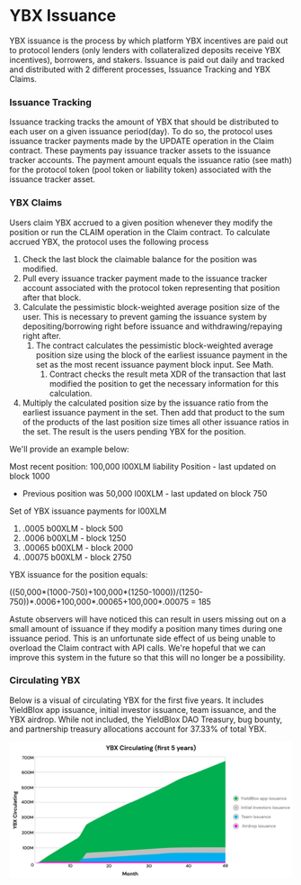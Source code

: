 # YBX Issuance

YBX issuance is the process by which platform YBX incentives are paid out to protocol lenders (only lenders with collateralized deposits receive YBX incentives), borrowers, and stakers. Issuance is paid out daily and tracked and distributed with 2 different processes, Issuance Tracking and YBX Claims.

### Issuance Tracking

Issuance tracking tracks the amount of YBX that should be distributed to each user on a given issuance period(day). To do so, the protocol uses issuance tracker payments made by the UPDATE operation in the Claim contract. These payments pay issuance tracker assets to the issuance tracker accounts. The payment amount equals the issuance ratio (see math) for the protocol token (pool token or liability token) associated with the issuance tracker asset.

### YBX Claims

Users claim YBX accrued to a given position whenever they modify the position or run the CLAIM operation in the Claim contract. To calculate accrued YBX, the protocol uses the following process

1. Check the last block the claimable balance for the position was modified.
2. Pull every issuance tracker payment made to the issuance tracker account associated with the protocol token representing that position after that block.&#x20;
3. Calculate the pessimistic block-weighted average position size of the user. This is necessary to prevent gaming the issuance system by depositing/borrowing right before issuance and withdrawing/repaying right after.
   1. The contract calculates the pessimistic block-weighted average position size using the block of the earliest issuance payment in the set as the most recent issuance payment block input. See Math.
      1. Contract checks the result meta XDR of the transaction that last modified the position to get the necessary information for this calculation.
4. Multiply the calculated position size by the issuance ratio from the earliest issuance payment in the set. Then add that product to the sum of the products of the last position size times all other issuance ratios in the set. The result is the users pending YBX for the position.

We'll provide an example below:

Most recent position: 100,000 l00XLM liability Position - last updated on block 1000

* Previous position was 50,000 l00XLM - last updated on block 750

Set of YBX issuance payments for l00XLM

1. &#x20;.0005 b00XLM - block 500
2. .0006 b00XLM - block 1250
3. .00065 b00XLM - block 2000
4. .00075 b00XLM - block 2750

YBX issuance for the position equals:&#x20;

((50,000\*(1000-750)+100,000\*(1250-1000))/(1250-750))\*.0006+100,000\*.00065+100,000\*.00075 = 185

Astute observers will have noticed this can result in users missing out on a small amount of issuance if they modify a position many times during one issuance period. This is an unfortunate side effect of us being unable to overload the Claim contract with API calls. We're hopeful that we can improve this system in the future so that this will no longer be a possibility.

### Circulating YBX

Below is a visual of circulating YBX for the first five years. It includes YieldBlox app issuance, initial investor issuance, team issuance, and the YBX airdrop. While not included, the YieldBlox DAO Treasury, bug bounty, and partnership treasury allocations account for 37.33% of total YBX.&#x20;

![](<../.gitbook/assets/ybx circulating 5year@3x.png>)
